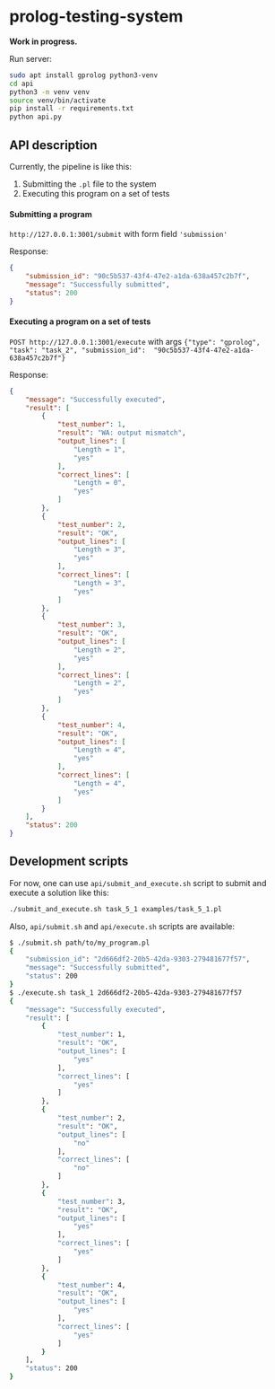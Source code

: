 # prolog-testing-system

**Work in progress.**

Run server:
```bash
sudo apt install gprolog python3-venv
cd api
python3 -m venv venv
source venv/bin/activate
pip install -r requirements.txt
python api.py
```

## API description

Currently, the pipeline is like this:
1) Submitting the `.pl` file to the system
2) Executing this program on a set of tests

#### Submitting a program

`http://127.0.0.1:3001/submit` with form field `'submission'`

Response:
```json
{
    "submission_id": "90c5b537-43f4-47e2-a1da-638a457c2b7f",
    "message": "Successfully submitted",
    "status": 200
}
```

#### Executing a program on a set of tests

`POST http://127.0.0.1:3001/execute` with args
`{"type": "gprolog", "task": "task_2", "submission_id": 
"90c5b537-43f4-47e2-a1da-638a457c2b7f"}`

Response:

```json
{
    "message": "Successfully executed",
    "result": [
        {
            "test_number": 1,
            "result": "WA: output mismatch",
            "output_lines": [
                "Length = 1",
                "yes"
            ],
            "correct_lines": [
                "Length = 0",
                "yes"
            ]
        },
        {
            "test_number": 2,
            "result": "OK",
            "output_lines": [
                "Length = 3",
                "yes"
            ],
            "correct_lines": [
                "Length = 3",
                "yes"
            ]
        },
        {
            "test_number": 3,
            "result": "OK",
            "output_lines": [
                "Length = 2",
                "yes"
            ],
            "correct_lines": [
                "Length = 2",
                "yes"
            ]
        },
        {
            "test_number": 4,
            "result": "OK",
            "output_lines": [
                "Length = 4",
                "yes"
            ],
            "correct_lines": [
                "Length = 4",
                "yes"
            ]
        }
    ],
    "status": 200
}

```

## Development scripts

For now, one can use `api/submit_and_execute.sh` script to submit and execute
a solution like this:
```bash
./submit_and_execute.sh task_5_1 examples/task_5_1.pl
```

Also, `api/submit.sh` and `api/execute.sh` scripts are available: 

```bash
$ ./submit.sh path/to/my_program.pl
{
    "submission_id": "2d666df2-20b5-42da-9303-279481677f57",
    "message": "Successfully submitted",
    "status": 200
}
$ ./execute.sh task_1 2d666df2-20b5-42da-9303-279481677f57
{
    "message": "Successfully executed",
    "result": [
        {
            "test_number": 1,
            "result": "OK",
            "output_lines": [
                "yes"
            ],
            "correct_lines": [
                "yes"
            ]
        },
        {
            "test_number": 2,
            "result": "OK",
            "output_lines": [
                "no"
            ],
            "correct_lines": [
                "no"
            ]
        },
        {
            "test_number": 3,
            "result": "OK",
            "output_lines": [
                "yes"
            ],
            "correct_lines": [
                "yes"
            ]
        },
        {
            "test_number": 4,
            "result": "OK",
            "output_lines": [
                "yes"
            ],
            "correct_lines": [
                "yes"
            ]
        }
    ],
    "status": 200
}

```
